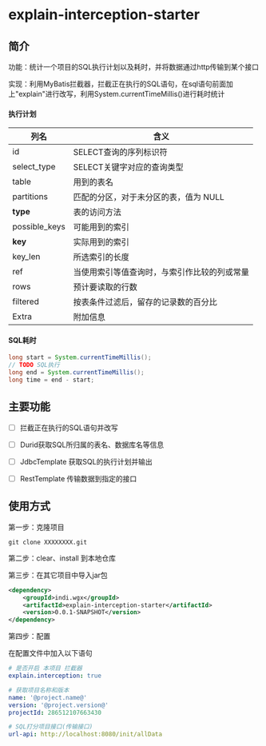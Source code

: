 # explain-interception-starter



## 简介

功能：统计一个项目的SQL执行计划以及耗时，并将数据通过http传输到某个接口

实现：利用MyBatis拦截器，拦截正在执行的SQL语句，在sql语句前面加上"explain"进行改写，利用System.currentTimeMillis()进行耗时统计

#### 执行计划

| **列名**      | **含义**                                     |
| ------------- | -------------------------------------------- |
| id            | SELECT查询的序列标识符                       |
| select_type   | SELECT关键字对应的查询类型                   |
| table         | 用到的表名                                   |
| partitions    | 匹配的分区，对于未分区的表，值为 NULL        |
| **type**      | 表的访问方法                                 |
| possible_keys | 可能用到的索引                               |
| **key**       | 实际用到的索引                               |
| key_len       | 所选索引的长度                               |
| ref           | 当使用索引等值查询时，与索引作比较的列或常量 |
| rows          | 预计要读取的行数                             |
| filtered      | 按表条件过滤后，留存的记录数的百分比         |
| Extra         | 附加信息                                     |

#### SQL耗时

```java
long start = System.currentTimeMillis();
// TODO SQL执行
long end = System.currentTimeMillis();
long time = end - start;
```



## 主要功能

- [ ] 拦截正在执行的SQL语句并改写
- [ ] Durid获取SQL所归属的表名、数据库名等信息
- [ ] JdbcTemplate 获取SQL的执行计划并输出
- [ ] RestTemplate 传输数据到指定的接口



## 使用方式

第一步：克隆项目

```
git clone XXXXXXXX.git
```

第二步：clear、install 到本地仓库

第三步：在其它项目中导入jar包

```xml
<dependency>
    <groupId>indi.wgx</groupId>
    <artifactId>explain-interception-starter</artifactId>
    <version>0.0.1-SNAPSHOT</version>
</dependency>
```

第四步：配置

在配置文件中加入以下语句

```yml
# 是否开启 本项目 拦截器
explain.interception: true

# 获取项目名称和版本
name: '@project.name@'
version: '@project.version@'
projectId: 286512107663430

# SQL打分项目接口(传输接口)
url-api: http://localhost:8080/init/allData
```



